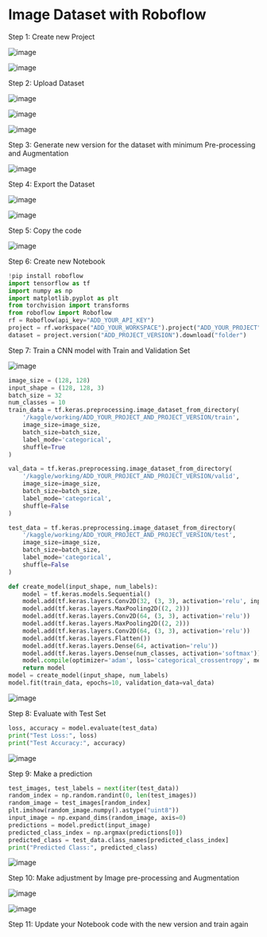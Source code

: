# Image Dataset with Roboflow

Step 1: Create new Project

![image](https://github.com/hughiephan/DPL/assets/16631121/307eb057-1af4-429c-be8d-52e52b9cdcc0)

![image](https://github.com/hughiephan/DPL/assets/16631121/9435c558-3e58-414e-bfe5-e71f0226fa4b)

Step 2: Upload Dataset

![image](https://github.com/hughiephan/DPL/assets/16631121/6e3ff2b0-f070-40ba-8055-b3da360e0a25)

![image](https://github.com/hughiephan/DPL/assets/16631121/aed2565d-f16e-4e8c-ba73-93eb7cebe37e)

![image](https://github.com/hughiephan/DPL/assets/16631121/7bc25a67-2a36-4422-8ecf-22819c1d2f38)

Step 3: Generate new version for the dataset with minimum Pre-processing and Augmentation

![image](https://github.com/hughiephan/DPL/assets/16631121/b73d1127-b7f0-4f22-a0ee-85ed46f7f0ba)

Step 4: Export the Dataset

![image](https://github.com/hughiephan/DPL/assets/16631121/e1c7e138-edd7-458a-a956-7ed621445bbe)

![image](https://github.com/hughiephan/DPL/assets/16631121/36d69c15-9c9f-4644-ab95-cb4336daa0b7)


Step 5: Copy the code

![image](https://github.com/hughiephan/DPL/assets/16631121/2bf43b3d-e083-454a-8c97-2d400bdb4af0)

Step 6: Create new Notebook
```py
!pip install roboflow
import tensorflow as tf
import numpy as np
import matplotlib.pyplot as plt
from torchvision import transforms
from roboflow import Roboflow
rf = Roboflow(api_key="ADD_YOUR_API_KEY")
project = rf.workspace("ADD_YOUR_WORKSPACE").project("ADD_YOUR_PROJECT")
dataset = project.version("ADD_PROJECT_VERSION").download("folder")
```

Step 7: Train a CNN model with Train and Validation Set

![image](https://github.com/hughiephan/DPL/assets/16631121/5c8bbc57-f8be-4de2-95b1-3936d590e359)

```py
image_size = (128, 128)
input_shape = (128, 128, 3)
batch_size = 32
num_classes = 10 
train_data = tf.keras.preprocessing.image_dataset_from_directory(
    '/kaggle/working/ADD_YOUR_PROJECT_AND_PROJECT_VERSION/train',
    image_size=image_size,
    batch_size=batch_size,
    label_mode='categorical',
    shuffle=True
)

val_data = tf.keras.preprocessing.image_dataset_from_directory(
    '/kaggle/working/ADD_YOUR_PROJECT_AND_PROJECT_VERSION/valid',
    image_size=image_size,
    batch_size=batch_size,
    label_mode='categorical',
    shuffle=False
)

test_data = tf.keras.preprocessing.image_dataset_from_directory(
    '/kaggle/working/ADD_YOUR_PROJECT_AND_PROJECT_VERSION/test',
    image_size=image_size,
    batch_size=batch_size,
    label_mode='categorical',
    shuffle=False
)

def create_model(input_shape, num_labels):
    model = tf.keras.models.Sequential()
    model.add(tf.keras.layers.Conv2D(32, (3, 3), activation='relu', input_shape=input_shape))
    model.add(tf.keras.layers.MaxPooling2D((2, 2)))
    model.add(tf.keras.layers.Conv2D(64, (3, 3), activation='relu'))
    model.add(tf.keras.layers.MaxPooling2D((2, 2)))
    model.add(tf.keras.layers.Conv2D(64, (3, 3), activation='relu'))
    model.add(tf.keras.layers.Flatten())
    model.add(tf.keras.layers.Dense(64, activation='relu'))
    model.add(tf.keras.layers.Dense(num_classes, activation='softmax'))
    model.compile(optimizer='adam', loss='categorical_crossentropy', metrics=['accuracy'])
    return model
model = create_model(input_shape, num_labels)
model.fit(train_data, epochs=10, validation_data=val_data)
```

![image](https://github.com/hughiephan/DPL/assets/16631121/1a4a894f-29f2-41c0-b313-b5eafa1dcc19)

Step 8: Evaluate with Test Set
```py
loss, accuracy = model.evaluate(test_data)
print("Test Loss:", loss)
print("Test Accuracy:", accuracy)
```

![image](https://github.com/hughiephan/DPL/assets/16631121/82577557-b27f-47dc-9fc2-a031dfd70f51)

Step 9: Make a prediction
```py
test_images, test_labels = next(iter(test_data))
random_index = np.random.randint(0, len(test_images))
random_image = test_images[random_index]
plt.imshow(random_image.numpy().astype("uint8"))
input_image = np.expand_dims(random_image, axis=0)
predictions = model.predict(input_image)
predicted_class_index = np.argmax(predictions[0])
predicted_class = test_data.class_names[predicted_class_index]
print("Predicted Class:", predicted_class)
```

![image](https://github.com/hughiephan/DPL/assets/16631121/a0b30a0c-4a59-42e3-81f1-65e6441f34d2)

Step 10: Make adjustment by Image pre-processing and Augmentation

![image](https://github.com/hughiephan/DPL/assets/16631121/0e2ebbf3-429c-485f-ae14-e0b2d913485e)

![image](https://github.com/hughiephan/DPL/assets/16631121/29deb0fa-201f-4992-83f6-b0f0ebdfbdb2)

Step 11: Update your Notebook code with the new version and train again
